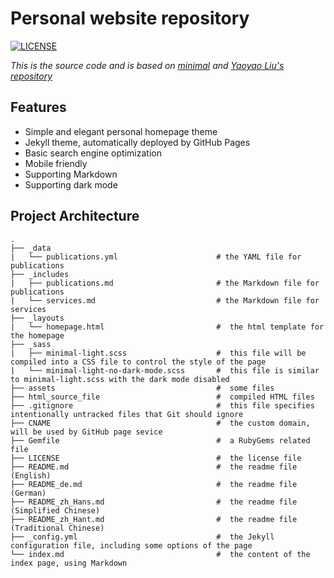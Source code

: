 # Personal website repository

[![LICENSE](https://img.shields.io/github/license/yaoyao-liu/minimal-light?style=flat-square&logo=creative-commons&color=EF9421)](https://github.com/yaoyao-liu/minimal-light/blob/main/LICENSE)


*This is the source code and is based on [minimal](https://github.com/orderedlist/minimal) and [Yaoyao Liu's repository](https://github.com/yaoyao-liu/minimal-light)*
<br>


## Features

- Simple and elegant personal homepage theme
- Jekyll theme, automatically deployed by GitHub Pages
- Basic search engine optimization
- Mobile friendly
- Supporting Markdown 
- Supporting dark mode

## Project Architecture

```
.
├── _data                    
|   └── publications.yml                      # the YAML file for publications
├── _includes                    
|   ├── publications.md                       # the Markdown file for publications
|   └── services.md                           # the Markdown file for services
├── _layouts                  
|   └── homepage.html                         #  the html template for the homepage 
├── _sass
|   ├── minimal-light.scss                    #  this file will be compiled into a CSS file to control the style of the page              
|   └── minimal-light-no-dark-mode.scss       #  this file is similar to minimal-light.scss with the dark mode disabled
├── assets                                    #  some files
├── html_source_file                          #  compiled HTML files
├── .gitignore                                #  this file specifies intentionally untracked files that Git should ignore
├── CNAME                                     #  the custom domain, will be used by GitHub page sevice
├── Gemfile                                   #  a RubyGems related file
├── LICENSE                                   #  the license file
├── README.md                                 #  the readme file (English)
├── README_de.md                              #  the readme file (German)
├── README_zh_Hans.md                         #  the readme file (Simplified Chinese)
├── README_zh_Hant.md                         #  the readme file (Traditional Chinese)
├── _config.yml                               #  the Jekyll configuration file, including some options of the page  
└── index.md                                  #  the content of the index page, using Markdown
```
<!-- 
## Getting Started

This template can be used in the following two ways: 
- **Using with the GitHub Pages Service.** GitHub will provide you with a server to generate and host web pages.
- **Using locally with Jekyll.** You may install Jekyll on your own computer and generate static web pages (i.e., HTML files) with this template. After that, you may upload the HTML files to your server.

The detailed instructions are available below.


### Using with the GitHub Pages Service

There are two ways to use this template on GitHub:

#### Fork this repository
- Fork this repository (or [use this repository as a template](https://docs.github.com/en/github/creating-cloning-and-archiving-repositories/creating-a-repository-from-a-template)) and change the name to `your-username.github.io`.

- Enable the GitHub pages for that repository following the steps [here](https://docs.github.com/en/pages/getting-started-with-github-pages/creating-a-github-pages-site#creating-your-site).

#### Using this repository as a remote theme
To use this theme, add the following to your repository's `_config.yml`:

```yaml
remote_theme: yaoyao-liu/minimal-light
```

Please note that adding the above line will directly apply all the default settings in this repository to yours.

If you hope to edit any files (e.g., `index.md`), you still need to copy them to your repository.

### Using Locally with Jekyll

First, install [Ruby](https://www.ruby-lang.org/en/) and [Jekyll](https://jekyllrb.com/). The install instructions can be found here: <https://jekyllrb.com/docs/installation/#guides>

Then, clone this repository:

```bash
git clone https://github.com/yaoyao-liu/minimal-light.git
cd minimal-light
```
Install and run:

```bash
bundle install
bundle add webrick
bundle exec jekyll server
```
View the live page using `localhost`:
<http://localhost:4000>. You can get the HTML files in `_site` folder.

### Using the HTML version

The compiled HTML files are available in the `html_source_file` folder. If you don't like Jekyll, you may directly edit and use the HTML version.

## Customizing

### Configuration variables

The Minimal Light theme will respect the following variables, if set in your site's `_config.yml`:

  ```yaml
# Basic Information 
title: Your Name
position: Ph.D. Student
affiliation: Your Affiliation
email: yourname (at) example.edu

# Search Engine Optimization (SEO)
# The following information is used to improve the website traffic from search engines, e.g., Google.
keywords: minimal light
description: The Minimal Light is a simple and elegant jekyll theme for academic personal homepage.
canonical: https://minimal-light-theme.yliu.me/

# Links 
# If you don't need one of them, you may delete the corresponding line.
google_scholar: https://scholar.google.com/
cv_link: assets/files/curriculum_vitae.pdf
github_link: https://github.com/
linkedin: https://www.linkedin.com/
twitter: https://twitter.com/

# Images (e.g., your profile picture and your website's favicon) 
# "favicon" and "favicon_dark" are used for the light and dark modes, respectively. 
avatar: ./assets/img/avatar.png
favicon: ./assets/img/favicon.png
favicon_dark: ./assets/img/favicon-dark.png

# Footnote
# You may use the option to disable the footnote, "Powered by Jekyll and Minimal Light theme."
enable_footnote: true

# Auto Dark Mode
# You may use the option to disable the automatic dark theme
auto_dark_mode: true

# Font
# You can use this option to choose between Serif or Sans Serif fonts.
font: "Serif" # or "Sans Serif"

# Google Analytics ID
# Please remove this if you don't use Google Analytics
google_analytics: UA-111540567-4
  ```
### Edit `index.md`

Create `index.md` and add your personal information. It supports **Markdown** and **HTML** syntax.

### Edit included files

There are two markdown files included in `index.md`. They are `_includes/publications.md` and `_includes/service.md`, respectively. These two files also support **Markdown** and **HTML** syntax. If you don't hope to include these two files, you may remove the following lines in `index.md`:
https://github.com/yaoyao-liu/minimal-light/blob/b38070cd0b6bce45d8a885f3828549af8f82b7cb/index.md?plain=1#L21-L23

If you hope to edit the publication list without changing the format, you may edit `_data/publications.yml`:
https://github.com/yaoyao-liu/minimal-light/blob/77b1b3b31d4561091bcd739f37a2e1880e8b5ca5/_data/publications.yml#L3-L11


### Stylesheet

If you'd like to add your own custom styles, you may edit `_sass/minimal-light.scss`.

### Layouts

If you'd like to change the theme's HTML layout, you may edit `_layout/homepage.html`.

## License

This work is licensed under a [Creative Commons Zero v1.0 Universal](https://github.com/yaoyao-liu/minimal-light/blob/master/LICENSE) License.

## Acknowledgements

Our project uses the source code from the following repositories:

* [pages-themes/minimal](https://github.com/pages-themes/minimal)

* [orderedlist/minimal](https://github.com/orderedlist/minimal)

* [al-folio](https://github.com/alshedivat/al-folio) -->
